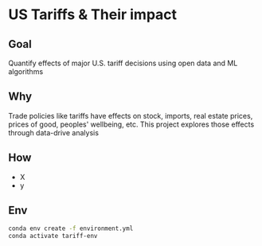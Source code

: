# US Tariffs & Their impact 

## Goal
Quantify effects of major U.S. tariff decisions using open data and ML algorithms

## Why
Trade policies like tariffs have effects on stock, imports, real estate prices, prices of good, peoples' wellbeing, etc. 
This project explores those effects through data-drive analysis

## How
- X
- y

## Env
```bash
conda env create -f environment.yml
conda activate tariff-env
```